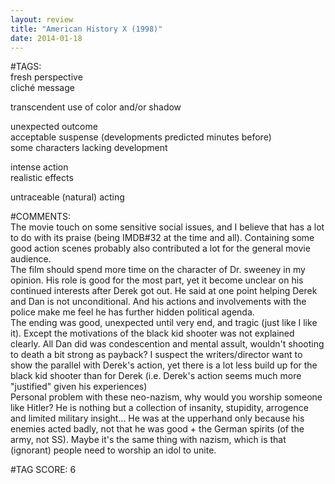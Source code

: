 ```yaml
---  
layout: review  
title: "American History X (1998)"  
date: 2014-01-18  
---  
```

  
#TAGS:  
fresh perspective  
cliché message  
  
transcendent use of color and/or shadow  
  
unexpected outcome  
acceptable suspense (developments predicted minutes before)  
some characters lacking development  
  
intense action  
realistic effects  
  
untraceable (natural) acting  
  
#COMMENTS:  
The movie touch on some sensitive social issues, and I believe that has a lot to do with its praise (being IMDB#32 at the time and all). Containing some good action scenes probably also contributed a lot for the general movie audience.  
The film should spend more time on the character of Dr. sweeney in my opinion. His role is good for the most part, yet it become unclear on his continued interests after Derek got out. He said at one point helping Derek and Dan is not unconditional. And his actions and involvements with the police make me feel he has further hidden political agenda.  
The ending was good, unexpected until very end, and tragic (just like I like it). Except the motivations of the black kid shooter was not explained clearly. All Dan did was condescention and mental assult, wouldn't shooting to death a bit strong as payback? I suspect the writers/director want to show the parallel with Derek's action, yet there is a lot less build up for the black kid shooter than for Derek (i.e. Derek's action seems much more "justified" given his experiences)  
Personal problem with these neo-nazism, why would you worship someone like Hitler? He is nothing but a collection of insanity, stupidity, arrogence and limited military insight... He was at the upperhand only because his enemies acted badly, not that he was good + the German spirits (of the army, not SS). Maybe it's the same thing with nazism, which is that (ignorant) people need to worship an idol to unite.  
  
  
  
  
  
#TAG SCORE: 6  
